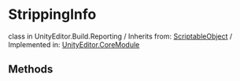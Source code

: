 # StrippingInfo
class in UnityEditor.Build.Reporting
 / Inherits from: <a href="https://docs.unity3d.com/6000.0/Documentation/ScriptReference/ScriptableObject.html">ScriptableObject</a> / Implemented in: <a href="https://docs.unity3d.com/6000.0/Documentation/ScriptReference/UnityEditor.CoreModule.html">UnityEditor.CoreModule</a>
## Methods
